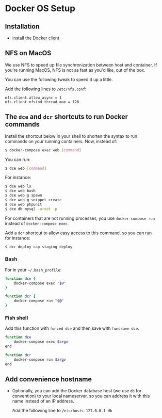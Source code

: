 # Docker OS Setup

## Installation

- Install the [Docker client](https://www.docker.com/community-edition#/download)


## NFS on MacOS
We use NFS to speed up file synchronization between host and container.
If you're running MacOS, NFS is not as fast as you'd like, out of the box.

You can use the following tweak to speed it up a little.

Add the following lines to `/etc/nfs.conf`:
```
nfs.client.allow_async = 1
nfs.client.nfsiod_thread_max = 128
```


## The `dce` and `dcr` shortcuts to run Docker commands
Install the shortcut below in your shell to shorten the syntax to run commands on your running containers.
Now, instead of:
```bash
$ docker-compose exec web [command]
```
You can run:
```bash
$ dce web [command]
```
For instance:
```bash
$ dce web ls
$ dce web bash
$ dce web g spawn
$ dce web g snippet create
$ dce web phpunit
$ dce db mysql -uroot -p
```

For containers that are not running processes, you use `docker-compose run` instead of `docker-compose exec`. 

Add a `dcr` shortcut to allow easy access to this command, so you can run for instance:

```bash
$ dcr deploy cap staging deploy
```

### Bash

For in your `~/.bash_profile`:
```bash
function dce {
    docker-compose exec "$@"
}

function dcr {
    docker-compose run "$@"
}
```
### Fish shell
Add this function with `funced dce` and then save with `funcsave dce`.
```bash
function dce
    docker-compose exec $argv
end

function dcr
    docker-compose run $argv
end
```


## Add convenience hostname

- Optionally, you can add the Docker database host (we use `db` for convention) to your local nameserver, so you can address it with this name instead of an IP address.

  Add the following line to `/etc/hosts`:
  `127.0.0.1 db`

